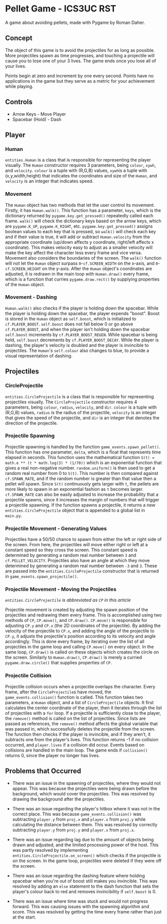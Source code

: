 # Pellet Game - ICS3UC RST
A game about avoiding pellets, made with Pygame by Roman Daher.

## Concept
The object of this game is to avoid the projectiles for as long as possible. More projectiles spawn as time progresses, and touching a projectile will cause you to lose one of your 3 lives. The game ends once you lose all of your lives. 

Points begin at zero and increment by one every second. Points have no applications in the game but they serve as a metric for your achievement while playing.

## Controls
- Arrow Keys - Move Player
- Spacebar (Hold) - Dash
  
## Player
### Human
`entities.Human` is a class that is responsible for representing the player visually. The `Human` constructor requires 3 parameters, being `colour`, `xywh`, and `velocity`. `colour` is a tuple with (R,G,B) values, `xywh`is a tuple with (x,y,width,height) that indicates the coordinates and size of the `Human`, and `velocity` is an integer that indicates speed. 

### Movement
The `Human` object has two methods that let the user control its movement. Firstly, it has `Human.walk()`. This function has a parameter, `keys`, which is the dictionary returned by `pygame.key.get_pressed()` repeatedly called each frame. `walk()` will check the dictionary keys based on the arrow keys, which are `pygame.K_UP`, `pygame.K_RIGHT`, etc. `pygame.key.get_pressed()` assigns boolean values to each key that is pressed, so `walk()` will check each key and if their value is true, it will add or subtract `Human.velocity` from the appropriate coordinate (up/down affects y coordinate, right/left affects x coordinate). This makes velocity easy to adjust as a smaller velocity will make the key affect the character less every frame and vice versa. Movement also considers the boundaries of the screen. The `walk()` function will not let the `Human` object surpass `0`-`cf.SCREEN_WIDTH` on the x-axis, and `0`-`cf.SCREEN_HEIGHT` on the y-axis. After the `Human` object's coordinates are adjusted, it is redrawn in the main loop with `Human.draw()` every frame, which is a function that curries `pygame.draw.rect()` by supplying properties of the `Human` object.
  
### Movement - Dashing
`Human.walk()` also checks if the player is holding down the spacebar. While the player is holding down the spacebar, the player expends "boost". Boost is stored in the `Human` object as `self.boost`, which is initialized to `cf.PLAYER_BOOST`. `self.boost` does not fall below 0 or go above `cf.PLAYER_BOOST`, and when the player isn't holding down the spacebar `self.boost` increments by `cf.PLAYER_BOOST_REGEN`. While spacebar is being held, `self.boost` decrements by `cf.PLAYER_BOOST_DECAY`. While the player is dashing, the player's velocity is doubled and the player is invincible to projectiles. The `Human`'s `self.colour` also changes to blue, to provide a visual representation of dashing. 

## Projectiles
### CircleProjectile
`entities.CircleProjectile` is a class that is responsible for representing projectiles visually. The `CircleProjectile` constructor requires 4 parameters, being `colour`, `radius`, `velocity`, and `dir`. `colour` is a tuple with (R,G,B) values, `radius` is the radius of the projectile, `velocity` is an integer that gives the speed of the projectile, and `dir` is an integer that denotes the direction of the projectile.

### Projectile Spawning
Projectile spawning is handled by the function `game_events.spawn_pellet()`. This function has one parameter, `delta`, which is a float that represents time elapsed in seconds. This function uses the mathematical function `S(t) = math.e ** (t * math.log(3) * (1/70))` which is an exponential function that gives a real non-negative number. `random.uniform()` is then used to get a random real number from 0 to `S(t)`. This number is then compared against `cf.SPAWN_RATE`, and if the random number is greater than that value then a pellet will spawn. Since `S(t)` continuously gets larger with `t`, the pellets are more likely to spawn in an exponential fashion as `t` becomes larger. `cf.SPAWN_RATE` can also be easily adjusted to  increase the probability that a projectile spawns, since it increases the margin of numbers that will trigger a projectile spawning. If the function spawns a projectile, it returns a new `entities.CircleProjectile` object that is appended to a global list in `main.py`.

### Projectile Movement - Generating Values
Projectiles have a 50/50 chance to spawn from either the left or right side of the screen. From here, the projectiles will move either right or left at a constant speed so they cross the screen. This constant speed is determined by generating a random real number between `3` and `cf.PELLET_VELOCITY`. Projectiles also have an angle at which they move determined by generating a random real number between `-3` and `3`.  These are passed into the `entities.CircleProjectile` constructor that is returned in `game_events.spawn_projectile()`.

### Projectile Movement - Moving the Projectiles
_`entities.CircleProjectile` is abbreviated as `CP` in this article_

Projectile movement is created by adjusting the spawn position of the projectiles and redrawing them every frame. This is accomplished using two methods of `CP`, `CP.move()`, and `CP.draw()`. `CP.move()` is responsible for adjusting `CP.y` and `CP.x` (the 2D coordinates of the projectile). By adding the velocity of the projectile to `CP.x`, and adding the angle of the projectile to `CP.y`, it adjusts the projectile's position according to its velocity and angle accordingly. This is done every frame, by iterating over the list of all projectiles in the game loop and calling `CP.move()` on every object. In the same loop, `CP.draw()` is called on these objects which creates the circle on the screen. Similarly to `Human.draw()`, `CP.draw()` is merely a curried `pygame.draw.circle()` that supplies properties of `CP`.

### Projectile Collision
Projectile collision occurs when a projectile overlaps the character. Every frame, after the `CircleProjectile`s have moved, the `game_events.collision()` function is called. This function takes two parameters, a `Human` object, and a list of `CircleProjectile` objects. It first calculates the center coordinate of the player, then it iterates through the list of projectiles with a `for` loop. If a projectile is sufficiently close to the player, the `remove()` method is called on the list of projectiles. Since lists are passed as references, the `remove()` method affects the global variable that was passed in, which successfully deletes the projectile from the screen. The function then checks if the player is invincible, and if they aren't, it subtracts one from the player's lives. This function returns -1 if no collision occurred, and `player.lives` if a collision did occur. Events based on collisions are handled in the main loop. The game ends if `collision()` returns 0, since the player no longer has lives.

## Problems that Occurred
- There was an issue in the spawning of projectiles, where they would not appear. This was because the projectiles were being drawn before the background, which would cover the projectiles. This was resolved by drawing the background after the projectiles.

- There was an issue regarding the player's hitbox where it was not in the correct place. This was because `game_events.collision()` was subtracting `player.y` from `proj.x` and `player.x` from `proj.y` while calculating the  distance between them. This was resolved by correctly subtracting `player.y` from `proj.y` and `player.x` from `proj.x`.

- There was an issue regarding lag due to the amount of objects being drawn and adjusted, and the limited processing power of the host. This was partly resolved by implementing `entities.CircleProjectile.on_screen()` which checks if the projectile is on the screen. In the game loop, projectiles were deleted if they were off the screen.

- There was an issue regarding the dashing feature where holding spacebar when you're out of boost still makes you invincible. This was resolved by adding an `else` statement to the dash function that sets the player's colour back to red and removes invincibility if `self.boost` is 0.

- There was an issue where time was stuck and would not progress forward. This was causing issues with the spawning algorithm and score. This was resolved by getting the time every frame rather than just at the start. 
